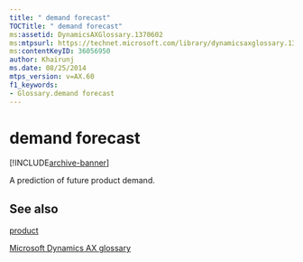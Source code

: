 ```yaml
---
title: " demand forecast"
TOCTitle: " demand forecast"
ms:assetid: DynamicsAXGlossary.1370602
ms:mtpsurl: https://technet.microsoft.com/library/dynamicsaxglossary.1370602(v=AX.60)
ms:contentKeyID: 36056950
author: Khairunj
ms.date: 08/25/2014
mtps_version: v=AX.60
f1_keywords:
- Glossary.demand forecast
---
```


# demand forecast


[!INCLUDE[archive-banner](includes/archive-banner.md)]

A prediction of future product demand.

## See also

[product](product.md)

[Microsoft Dynamics AX glossary](glossary/microsoft-dynamics-ax-glossary.md)

  


